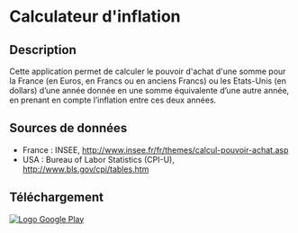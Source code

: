 # Calculateur d'inflation #
## Description ##
Cette application permet de calculer le pouvoir d'achat d'une somme pour la France (en Euros, en Francs ou en anciens Francs) ou les Etats-Unis (en dollars) d’une année donnée en une somme équivalente d’une autre année, en prenant en compte l’inflation entre ces deux années.

## Sources de données ##
- France : INSEE, http://www.insee.fr/fr/themes/calcul-pouvoir-achat.asp
- USA : Bureau of Labor Statistics (CPI-U), http://www.bls.gov/cpi/tables.htm

## Téléchargement ##
[![Logo Google Play](http://developer.android.com/images/brand/fr_generic_rgb_wo_60.png)](https://play.google.com/store/apps/details?id=fr.corenting.convertisseureurofranc)
